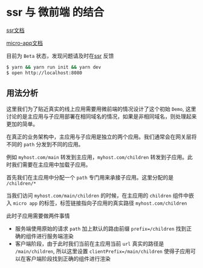 # ssr 与 微前端 的结合

[ssr文档](http://doc.ssr-fc.com/)

[micro-app文档](https://zeroing.jd.com/micro-app/)

目前为 `Beta` 状态，发现问题请及时在[ssr](https://github.com/ykfe/ssr/issues) 反馈

```bash
$ yarn && yarn run init && yarn dev
$ open http://localhost:8080
```

## 用法分析

这里我们为了贴近真实的线上应用需要用微前端的情况设计了这个初始 `Demo`, 这里讨论的是主应用与子应用部署在相同域名的情况，如果是非相同域名，则处理起来更加的简单。

在真正的业务架构中，主应用与子应用是独立的两个应用。我们通常会在网关层将不同的 `path` 分发到不同的应用。

例如 `myhost.com/main` 转发到主应用，`myhost.com/children` 转发到子应用。此时我们需要在主应用中加载子应用。

首先我们在主应用中分配一个 `path` 专门用来承接子应用。这里分配的是 `/children/*`

当我们访问 `myhost.com/main/children` 的时候，在主应用的 `children` 组件中嵌入 `micro app` 的标签，标签链接指向子应用的真实路径 `myhost.com/children`

此时子应用需要做两件事情

- 服务端使用原始的请求 `path` 加上默认的路由前缀 `prefix=/children` 找到正确的组件进行服务端渲染
- 客户端阶段，由于此时我们当前在主应用当前 `url` 真实的路径是 `/main/children`, 所以这里设置 `clientPrefix=/main/children` 使得子应用可以在客户端阶段找到正确的组件进行渲染